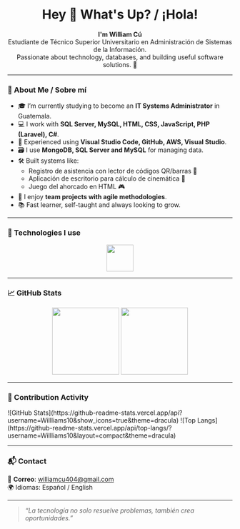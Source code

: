 <h1 align="center">Hey 👋 What's Up? / ¡Hola!</h1>

<p align="center">
  <strong>I'm William Cú</strong><br/>
  Estudiante de Técnico Superior Universitario en Administración de Sistemas de la Información.<br/>
  Passionate about technology, databases, and building useful software solutions. 🚀
</p>

---

### 🧠 About Me / Sobre mí

- 🎓 I’m currently studying to become an **IT Systems Administrator** in Guatemala.
- 💻 I work with **SQL Server, MySQL, HTML, CSS, JavaScript, PHP (Laravel), C#**.
- 🧰 Experienced using **Visual Studio Code, GitHub, AWS, Visual Studio**.
- 🗃️ I use **MongoDB, SQL Server and MySQL** for managing data.
- 🛠️ Built systems like:
  - Registro de asistencia con lector de códigos QR/barras 📲
  - Aplicación de escritorio para cálculo de cinemática 🎯
  - Juego del ahorcado en HTML 🎮
- 🤝 I enjoy **team projects with agile methodologies**.
- 📚 Fast learner, self-taught and always looking to grow.

---

### 🧰 Technologies I use

<div align="center">
  <img src="https://skillicons.dev/icons?i=html,css,js,php,laravel,cs,sql,mysql,mongodb,git,github,vscode,aws" height="60" />
</div>

---

### 📈 GitHub Stats

<div align="center">
  <img src="https://streak-stats.demolab.com?user=Willliams10&theme=dracula&hide_border=false&border_radius=5" height="150" />
<img src="https://github-profile-trophy.vercel.app/?username=Willliams10&theme=dracula&no-frame=false&margin-w=8&margin-h=8" height="150" />
</div>

---

### 🧩 Contribution Activity

<picture>
  ![GitHub Stats](https://github-readme-stats.vercel.app/api?username=Willliams10&show_icons=true&theme=dracula)
![Top Langs](https://github-readme-stats.vercel.app/api/top-langs/?username=Willliams10&layout=compact&theme=dracula)
</picture>

---

### 📬 Contact

📧 **Correo**: williamcu404@gmail.com  
🌍 Idiomas: Español / English  

---

> _“La tecnología no solo resuelve problemas, también crea oportunidades.”_  
